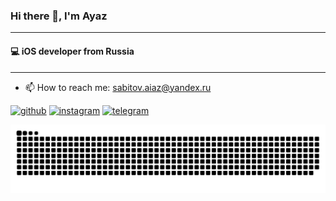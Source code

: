 ### Hi there 👋, I'm Ayaz
____
#### 💻 iOS developer from Russia
____
- 📫 How to reach me: sabitov.aiaz@yandex.ru 


[<img src='https://cdn.jsdelivr.net/npm/simple-icons@3.0.1/icons/github.svg' alt='github' height='40'>](https://github.com/dinozavrikkk)  [<img src='https://cdn.jsdelivr.net/npm/simple-icons@3.0.1/icons/instagram.svg' alt='instagram' height='40'>](https://www.instagram.com/ssabii__/)  [<img src='https://cdn.jsdelivr.net/npm/simple-icons@3.0.1/icons/telegram.svg' alt='telegram' height='40'>](https://t.me/watayazwants)  

![Alt-текст](https://raw.githubusercontent.com/Platane/snk/output/github-contribution-grid-snake.svg)

